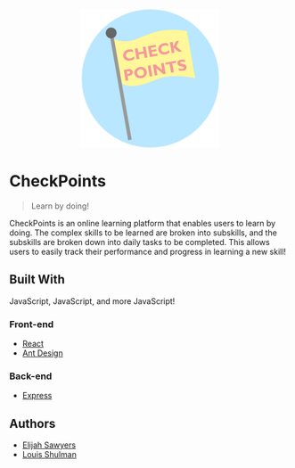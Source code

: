 <p align="center">
  <img src="https://raw.githubusercontent.com/elijahsawyers/CheckPoints/master/public/icon.png?token=AE63YIVTN3OVUVWCHC5WWC26FPGIE" width=250 height=250/>
</p>

# CheckPoints
> Learn by doing!

CheckPoints is an online learning platform that enables users to learn by doing. The complex skills to be learned are broken into subskills, and the subskills are broken down into daily tasks to be completed. This allows users to easily track their performance and progress in learning a new skill!

## Built With
JavaScript, JavaScript, and more JavaScript!

### Front-end
* [React](https://reactjs.org/)
* [Ant Design](https://ant.design/)

### Back-end
* [Express](https://expressjs.com/)

## Authors
* [Elijah Sawyers](https://github.com/elijahsawyers/)
* [Louis Shulman](https://github.com/louisshulman/)
